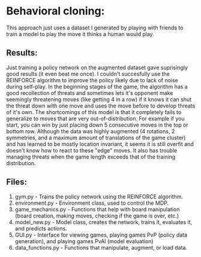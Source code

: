 # Behavioral cloning:
This approach just uses a dataset I generated by playing with friends to train a model to play the move it thinks a human would play.

## Results:
Just training a policy network on the augmented dataset gave suprisingly good results (it even beat me once). I couldn't succesfully use the REINFORCE algorithm to improve the policy likely due to lack of noise during self-play. In the beginning stages of the game, the algorithm has a good recollection of threats and sometimes lets it's opponent make seemingly threatening moves (like getting 4 in a row) if it knows it can shut the threat down with one move and uses the move before to develop threats of it's own. The shortcomings of this model is that it completely fails to generalize to moves that are very out-of-distribution. For example if you start, you can win by just placing down 5 consecutive moves in the top or bottom row. Although the data was highly augmented (4 rotations, 2 symmetries, and a maximum amount of translations of the game cluster) and has learned to be mostly location invariant, it seems it is still overfit and doesn't know how to react to these "edge" moves. It also has trouble managing threats when the game length exceeds that of the training distribution. 

## Files:
1. gym.py - Trains the policy network using the REINFORCE algorithm.
2. environment.py - Environment class, used to control the MDP.
3. game_mechanics.py - Functions that help with board manipulation (board creation, making moves, checking if the game is over, etc.)
3. model_new.py - Model class, creates the network, trains it, evaluates it, and predicts actions.
4. GUI.py - Interface for viewing games, playing games PvP (policy data generation), and playing games PvAI (model evaluation)
5. data_functions.py - Functions that manipulate, augment, or load data.

